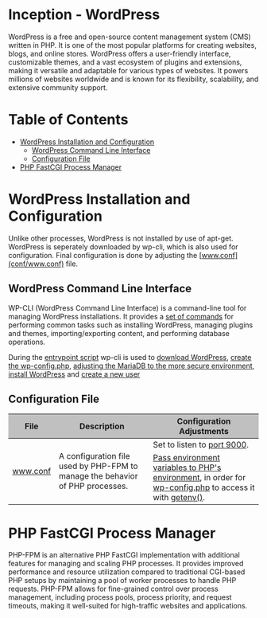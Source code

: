 # Inception - WordPress
WordPress is a free and open-source content management system (CMS) written in PHP.
It is one of the most popular platforms for creating websites, blogs, and online stores.
WordPress offers a user-friendly interface, customizable themes, and a vast ecosystem of plugins and extensions, making it versatile and adaptable for various types of websites.
It powers millions of websites worldwide and is known for its flexibility, scalability, and extensive community support.

# Table of Contents
- [WordPress Installation and Configuration](#wordpress-installation-and-configuration)
  - [WordPress Command Line Interface](wordpress-command-line-interface)
  - [Configuration File](#configuration-file)
- [PHP FastCGI Process Manager](#php-fastcgi-process-manager)

# WordPress Installation and Configuration
Unlike other processes, WordPress is not installed by use of apt-get. 
WordPress is seperately downloaded by wp-cli, which is also used for configuration.
Final configuration is done by adjusting the [www.conf](conf/www.conf) file.

## WordPress Command Line Interface
WP-CLI (WordPress Command Line Interface) is a command-line tool for managing WordPress installations.
It provides a [set of commands](https://developer.wordpress.org/cli/commands/) for performing common tasks such as installing WordPress, managing plugins and themes, importing/exporting content, and performing database operations.

During the [entrypoint script](tools/wordpress_setup.sh) wp-cli is used to [download WordPress](tools/wordpress_setup.sh#L67), [create the wp-config.php](tools/wordpress_setup.sh#L76), [adjusting the MariaDB to the more secure environment](tools/wordpress_setup.sh#L89), [install WordPress](tools/wordpress_setup.sh#L96) and [create a new user](tools/wordpress_setup.sh#L110)

## Configuration File
<table>
	<thead style="background-color: #C0C0C0;">
		<tr>
			<th>File</th>
			<th>Description</th>
			<th>Configuration Adjustments</th>
		</tr>
	</thead>
	<tbody>
		<tr>
			<td rowspan=2><a href="conf/www.conf" target="_blank">www.conf</a></td>
			<td rowspan=2>A configuration file used by PHP-FPM to manage the behavior of PHP processes.</td>
			<td>Set to listen to <a href="conf/www.conf#L37" target="_blank">port 9000</a>.</td>
		</tr>
		<tr><td><a href="conf/www.conf#L408" target="_blank">Pass environment variables to PHP's environment</a>, in order for <a href="https://developer.wordpress.org/apis/wp-config-php/" target="_blank">wp-config.php</a> to access it with <a href="tools/wordpress_setup.sh#L89" target="_blank">getenv()</a>.</td></tr>
	</tbody>
</table>

# PHP FastCGI Process Manager
PHP-FPM is an alternative PHP FastCGI implementation with additional features for managing and scaling PHP processes.
It provides improved performance and resource utilization compared to traditional CGI-based PHP setups by maintaining a pool of worker processes to handle PHP requests.
PHP-FPM allows for fine-grained control over process management, including process pools, process priority, and request timeouts, making it well-suited for high-traffic websites and applications.
